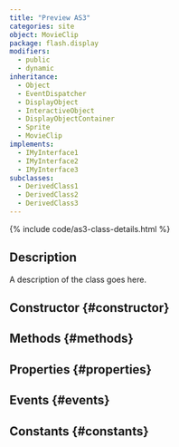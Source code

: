 ```yaml
---
title: "Preview AS3"
categories: site
object: MovieClip
package: flash.display
modifiers:
  - public
  - dynamic
inheritance:
  - Object
  - EventDispatcher
  - DisplayObject
  - InteractiveObject
  - DisplayObjectContainer
  - Sprite
  - MovieClip
implements:
  - IMyInterface1
  - IMyInterface2
  - IMyInterface3
subclasses:
  - DerivedClass1
  - DerivedClass2
  - DerivedClass3
---
```


{% include code/as3-class-details.html %}

## Description
A description of the class goes here.

## Constructor {#constructor}

## Methods {#methods}

## Properties {#properties}

## Events {#events}

## Constants {#constants}
